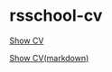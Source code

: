 # rsschool-cv
[Show CV](https://AnnAbrajeeva.github.io/rsschool-cv/)  

[Show CV(markdown)](https://AnnAbrajeeva.github.io/rsschool-cv/cv)
